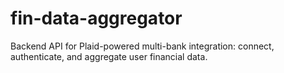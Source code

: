 # fin-data-aggregator
Backend API for Plaid-powered multi-bank integration: connect, authenticate, and aggregate user financial data.
